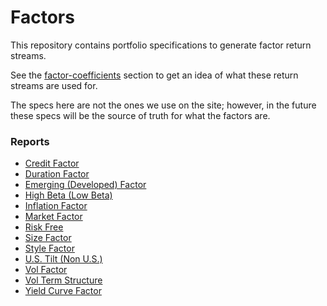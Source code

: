 # Factors

This repository contains portfolio specifications to generate
factor return streams.

See the [factor-coefficients](https://portfoliotree.com/docs#factor-coefficients)
section to get an idea of what these return streams are used for.

The specs here are not the ones we use on the site; however, in the future these specs will be the source of truth for what the factors are.

### Reports
- [Credit Factor](https://portfoliotree.com/portfolio/5fa8eb6da9cf999a0c632a16)
- [Duration Factor](https://portfoliotree.com/portfolio/5fa83b7ea9cf999a0c632a0f)
- [Emerging (Developed) Factor](https://portfoliotree.com/portfolio/6118d8bbf038b26d3a0e1d11)
- [High Beta (Low Beta)](https://portfoliotree.com/portfolio/60fc8d393afeffc0cd598c77)
- [Inflation Factor](https://portfoliotree.com/portfolio/5fa83d04a9cf999a0c632a12)
- [Market Factor](https://portfoliotree.com/portfolio/5fa7871f1a7dd8bfa14e24e3)
- [Risk Free](https://portfoliotree.com/portfolio/606e8fc118182c10f26a392e)
- [Size Factor](https://portfoliotree.com/portfolio/5fa786b61a7dd8bfa14e24e2)
- [Style Factor](https://portfoliotree.com/portfolio/5fa77cdce845242b9b33e027)
- [U.S. Tilt (Non U.S.)](https://portfoliotree.com/portfolio/60ae9aa4dc3fe02bbf72dc00)
- [Vol Factor](https://portfoliotree.com/portfolio/60fc8aba3afcb748da70065d)
- [Vol Term Structure](https://portfoliotree.com/portfolio/612931101213979bad107284)
- [Yield Curve Factor](https://portfoliotree.com/portfolio/60230c34624d84c4995411cd)